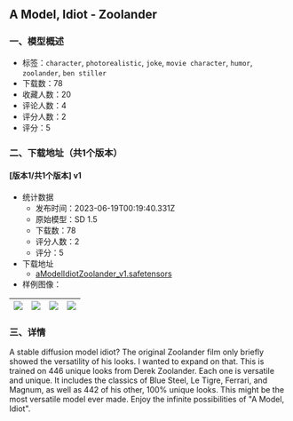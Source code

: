 ## A Model, Idiot - Zoolander
### 一、模型概述

- 标签：`character`, `photorealistic`, `joke`, `movie character`, `humor`, `zoolander`, `ben stiller`
- 下载数：78
- 收藏人数：20
- 评论人数：4
- 评分人数：2
- 评分：5

### 二、下载地址（共1个版本）

#### [版本1/共1个版本] v1

- 统计数据
  - 发布时间：2023-06-19T00:19:40.331Z
  - 原始模型：SD 1.5
  - 下载数：78
  - 评分人数：2
  - 评分：5
- 下载地址
  - [aModelIdiotZoolander_v1.safetensors](https://civitai.com/api/download/models/99103)
- 样例图像：

| <img src="https://image.civitai.com/xG1nkqKTMzGDvpLrqFT7WA/de07125d-92cc-4a8f-85c7-0a5fcad14dd0/width=450/1200585.jpeg" /> | <img src="https://image.civitai.com/xG1nkqKTMzGDvpLrqFT7WA/9e121ef4-ddcc-455e-b494-95555858da45/width=450/1200607.jpeg" /> | <img src="https://image.civitai.com/xG1nkqKTMzGDvpLrqFT7WA/34db9684-e702-42d1-9643-cca888d06bba/width=450/1200606.jpeg" /> | <img src="https://image.civitai.com/xG1nkqKTMzGDvpLrqFT7WA/5dd91a3e-5295-4880-913e-19b5b36f4cba/width=450/1200613.jpeg" /> |
| ---- | ---- | ---- | ---- |


### 三、详情
<p>A stable diffusion model idiot? The original Zoolander film only briefly showed the versatility of his looks. I wanted to expand on that. This is trained on 446 unique looks from Derek Zoolander. Each one is versatile and unique. It includes the classics of Blue Steel, Le Tigre, Ferrari, and Magnum, as well as 442 of his other, 100% unique looks. This might be the most versatile model ever made. Enjoy the infinite possibilities of "A Model, Idiot".</p>